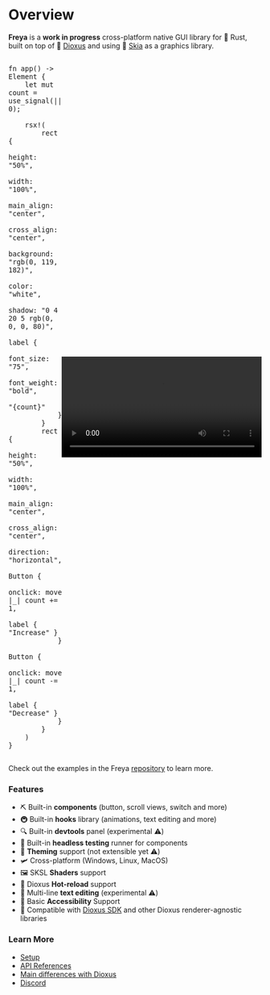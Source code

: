 # Overview

**Freya** is a **work in progress** cross-platform native GUI library for 🦀
Rust, built on top of 🧬 [Dioxus](https://dioxuslabs.com) and using 🎨
[Skia](https://skia.org/) as a graphics library.

<table>
<tr>
<td style="border:hidden; padding: 0;">

```rust, no_run
fn app() -> Element {
    let mut count = use_signal(|| 0);

    rsx!(
        rect {
            height: "50%",
            width: "100%",
            main_align: "center",
            cross_align: "center",
            background: "rgb(0, 119, 182)",
            color: "white",
            shadow: "0 4 20 5 rgb(0, 0, 0, 80)",
            label {
                font_size: "75",
                font_weight: "bold",
                "{count}"
            }
        }
        rect {
            height: "50%",
            width: "100%",
            main_align: "center",
            cross_align: "center",
            direction: "horizontal",
            Button {
                onclick: move |_| count += 1,
                label { "Increase" }
            }
            Button {
                onclick: move |_| count -= 1,
                label { "Decrease" }
            }
        }
    )
}
```

</td>
<td style="border:hidden; padding: 0;">
<video width="400" loop autoplay>
  <source src="https://freyaui.dev/demo.mp4" type="video/mp4" />
</video>
</td>
</table>

Check out the examples in the Freya
[repository](https://github.com/marc2332/freya/tree/main/examples) to learn
more.

### Features

-   ⛏️ Built-in **components** (button, scroll views, switch and more)
-   🚇 Built-in **hooks** library (animations, text editing and more)
-   🔍 Built-in **devtools** panel (experimental ⚠️)
-   🧰 Built-in **headless testing** runner for components
-   🎨 **Theming** support (not extensible yet ⚠️)
-   🛩️ Cross-platform (Windows, Linux, MacOS)
-   🖼️ SKSL **Shaders** support
-   🔄️ Dioxus **Hot-reload** support
-   📒 Multi-line **text editing** (experimental ⚠️)
-   🦾 Basic **Accessibility** Support
-   🧩 Compatible with [Dioxus SDK](https://github.com/DioxusLabs/sdk) and other
    Dioxus renderer-agnostic libraries

### Learn More

-   [Setup](./setup.html)
-   [API References](https://docs.rs/freya/latest/freya/)
-   [Main differences with Dioxus](./differences_with_dioxus.html)
-   [Discord](https://discord.gg/sYejxCdewG)

